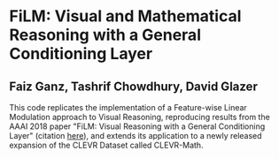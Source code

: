 # FiLM: Visual and Mathematical Reasoning with a General Conditioning Layer

## Faiz Ganz, Tashrif Chowdhury, David Glazer

This code replicates the implementation of a Feature-wise Linear Modulation approach to Visual Reasoning, reproducing results from the AAAI 2018 paper "FiLM: Visual Reasoning with a General Conditioning Layer" (citation [here](https://github.com/ethanjperez/film)), and extends its application to a newly released expansion of the CLEVR Dataset called CLEVR-Math.
